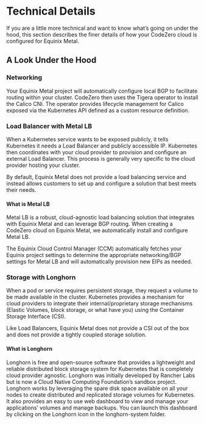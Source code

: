 # Technical Details

If you are a little more technical and want to know what’s going on under the hood, this section describes the finer details of how your CodeZero cloud is configured for Equinix Metal.

## A Look Under the Hood

### Networking

Your Equinix Metal project will automatically configure local BGP to facilitate routing within your cluster. CodeZero then uses the Tigera operator to install the Calico CNI. The operator provides lifecycle management for Calico exposed via the Kubernetes API defined as a custom resource definition.

### Load Balancer with Metal LB

When a Kubernetes service wants to be exposed publicly, it tells Kubernetes it needs a Load Balancer and publicly accessible IP. Kubernetes then coordinates with your cloud provider to provision and configure an external Load Balancer. This process is generally very specific to the cloud provider hosting your cluster.

By default, Equinix Metal does not provide a load balancing service and instead allows customers to set up and configure a solution that best meets their needs.

#### What is Metal LB

Metal LB is a robust, cloud-agnostic load balancing solution that integrates with Equinix Metal and can leverage BGP routing. When creating a CodeZero cloud on Equinix Metal, we automatically install and configure Metal LB.

The Equinix Cloud Control Manager (CCM) automatically fetches your Equinix project settings to determine the appropriate networking/BGP settings for Metal LB and will automatically provision new EIPs as needed.

### Storage with Longhorn

When a pod or service requires persistent storage, they request a volume to be made available in the cluster. Kubernetes provides a mechanism for cloud providers to integrate their internal/proprietary storage mechanisms (Elastic Volumes, block storage, or what have you) using the Container Storage Interface (CSI).

Like Load Balancers, Equinix Metal does not provide a CSI out of the box and does not provide a tightly coupled storage solution.

#### What is Longhorn

Longhorn is free and open-source software that provides a lightweight and reliable distributed block storage system for Kubernetes that is completely cloud provider agnostic. Longhorn was initially developed by Rancher Labs but is now a Cloud Native Computing Foundation’s sandbox project.
Longhorn works by leveraging the spare disk space available on all your nodes to create distributed and replicated storage volumes for Kubernetes. It also provides an easy to use web dashboard to view and manage your applications’ volumes and manage backups. You can launch this dashboard by clicking on the Longhorn icon in the longhorn-system folder.
